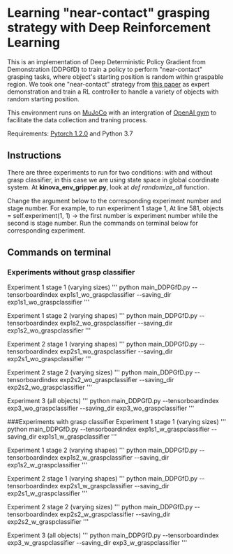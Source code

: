 # Learning "near-contact" grasping strategy with Deep Reinforcement Learning

This is an implementation of Deep Deterministic Policy Gradient from Demonstration (DDPGfD) to train a policy to perform "near-contact" grasping tasks, where object's starting position is random within graspable region. We took one "near-contact" strategy from [this paper](https://ieeexplore.ieee.org/document/8968468) as expert demonstration and train a RL controller to handle a variety of objects with random starting position. 

This environment runs on [MuJoCo](http://www.mujoco.org/) with an intergration of [OpenAI gym](https://gym.openai.com/) to facilitate the data collection and traning process. 

Requirements: [Pytorch 1.2.0](https://pytorch.org/) and Python 3.7 

## Instructions
There are three experiments to run for two conditions: with and without grasp classifier, in this case we are using state space in global coordinate system. 
At **kinova_env_gripper.py**, look at *def randomize_all* function. 

Change the argument below to the corresponding experiment number and stage number.
For example, to run experiment 1 stage 1,
At line 581, objects = self.experiment(1, 1)  → the first number is experiment number while the second is stage number. 
Run the commands on terminal below for corresponding experiment.

## Commands on terminal
### Experiments without grasp classifier
Experiment 1 stage 1 (varying sizes) 
'''
python main_DDPGfD.py --tensorboardindex exp1s1_wo_graspclassifier --saving_dir exp1s1_wo_graspclassifier
'''

Experiment 1 stage 2 (varying shapes)
'''
python main_DDPGfD.py --tensorboardindex exp1s2_wo_graspclassifier --saving_dir exp1s2_wo_graspclassifier
'''

Experiment 2 stage 1 (varying shapes)
'''
python main_DDPGfD.py --tensorboardindex exp2s1_wo_graspclassifier --saving_dir exp2s1_wo_graspclassifier
'''

Experiment 2 stage 2 (varying sizes)
'''
python main_DDPGfD.py --tensorboardindex exp2s2_wo_graspclassifier --saving_dir exp2s2_wo_graspclassifier
'''

Experiment 3 (all objects) 
'''
python main_DDPGfD.py --tensorboardindex exp3_wo_graspclassifier --saving_dir exp3_wo_graspclassifier
'''

###Experiments with grasp classifier
Experiment 1 stage 1 (varying sizes) 
'''
python main_DDPGfD.py --tensorboardindex exp1s1_w_graspclassifier --saving_dir exp1s1_w_graspclassifier
'''

Experiment 1 stage 2 (varying shapes)
'''
python main_DDPGfD.py --tensorboardindex exp1s2_w_graspclassifier --saving_dir exp1s2_w_graspclassifier
'''

Experiment 2 stage 1 (varying shapes)
'''
python main_DDPGfD.py --tensorboardindex exp2s1_w_graspclassifier --saving_dir exp2s1_w_graspclassifier
'''

Experiment 2 stage 2 (varying sizes)
'''
python main_DDPGfD.py --tensorboardindex exp2s2_w_graspclassifier --saving_dir exp2s2_w_graspclassifier
'''

Experiment 3 (all objects)
'''
python main_DDPGfD.py --tensorboardindex exp3_w_graspclassifier --saving_dir exp3_w_graspclassifier
'''